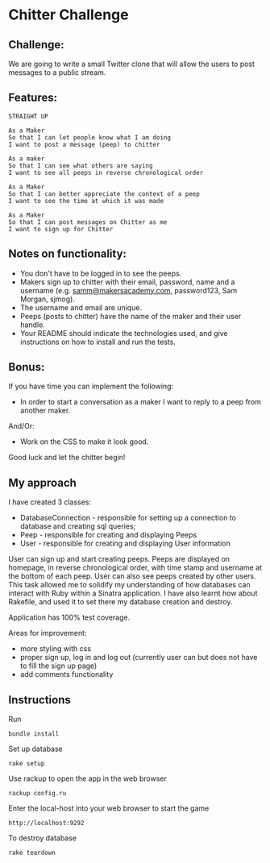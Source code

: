 Chitter Challenge
=================

Challenge:
-------

We are going to write a small Twitter clone that will allow the users to post messages to a public stream.

Features:
-------

```
STRAIGHT UP

As a Maker
So that I can let people know what I am doing  
I want to post a message (peep) to chitter

As a maker
So that I can see what others are saying  
I want to see all peeps in reverse chronological order

As a Maker
So that I can better appreciate the context of a peep
I want to see the time at which it was made

As a Maker
So that I can post messages on Chitter as me
I want to sign up for Chitter
```

Notes on functionality:
------
* You don't have to be logged in to see the peeps.
* Makers sign up to chitter with their email, password, name and a username (e.g. samm@makersacademy.com, password123, Sam Morgan, sjmog).
* The username and email are unique.
* Peeps (posts to chitter) have the name of the maker and their user handle.
* Your README should indicate the technologies used, and give instructions on how to install and run the tests.

Bonus:
-----

If you have time you can implement the following:

* In order to start a conversation as a maker I want to reply to a peep from another maker.

And/Or:

* Work on the CSS to make it look good.

Good luck and let the chitter begin!

## My approach

I have created 3 classes:
- DatabaseConnection - responsible for setting up a connection to database and creating sql queries;
- Peep - responsible for creating and displaying Peeps
- User - responsible for creating and displaying User information

User can sign up and start creating peeps. Peeps are displayed on homepage, in reverse chronological order, with time stamp and username at the bottom of each peep. User can also see peeps created by other users.
This task allowed me to solidify my understanding of how databases can interact with Ruby within a Sinatra application. I have also learnt how about Rakefile, and used it to set there my database creation and destroy.

Application has 100% test coverage.

Areas for improvement:
- more styling with css
- proper sign up, log in and log out (currently user can but does not have to fill the sign up page)
- add comments functionality

## Instructions

Run
```
bundle install
```
Set up database
```
rake setup
```
Use rackup to open the app in the web browser
```
rackup config.ru
```
Enter the local-host into your web browser to start the game
```
http://localhost:9292
```
To destroy database
```
rake teardown
```
